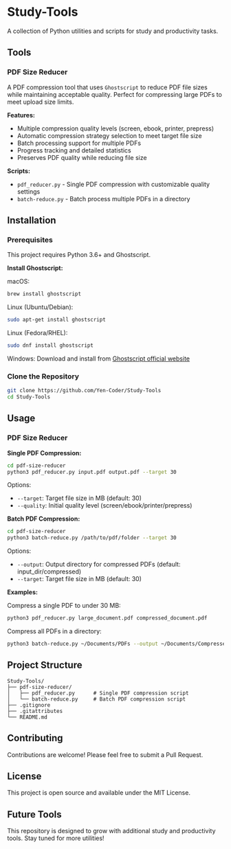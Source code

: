 # Study-Tools

A collection of Python utilities and scripts for study and productivity tasks.

## Tools

### PDF Size Reducer

A PDF compression tool that uses `Ghostscript` to reduce PDF file sizes while maintaining acceptable quality. Perfect for compressing large PDFs to meet upload size limits.

**Features:**
- Multiple compression quality levels (screen, ebook, printer, prepress)
- Automatic compression strategy selection to meet target file size
- Batch processing support for multiple PDFs
- Progress tracking and detailed statistics
- Preserves PDF quality while reducing file size

**Scripts:**
- `pdf_reducer.py` - Single PDF compression with customizable quality settings
- `batch-reduce.py` - Batch process multiple PDFs in a directory

## Installation

### Prerequisites

This project requires Python 3.6+ and Ghostscript.

**Install Ghostscript:**

macOS:
```bash
brew install ghostscript
```

Linux (Ubuntu/Debian):
```bash
sudo apt-get install ghostscript
```

Linux (Fedora/RHEL):
```bash
sudo dnf install ghostscript
```

Windows:
Download and install from [Ghostscript official website](https://www.ghostscript.com/download/gsdnload.html)

### Clone the Repository

```bash
git clone https://github.com/Yen-Coder/Study-Tools
cd Study-Tools
```

## Usage

### PDF Size Reducer

**Single PDF Compression:**

```bash
cd pdf-size-reducer
python3 pdf_reducer.py input.pdf output.pdf --target 30
```

Options:
- `--target`: Target file size in MB (default: 30)
- `--quality`: Initial quality level (screen/ebook/printer/prepress)

**Batch PDF Compression:**

```bash
cd pdf-size-reducer
python3 batch-reduce.py /path/to/pdf/folder --target 30
```

Options:
- `--output`: Output directory for compressed PDFs (default: input_dir/compressed)
- `--target`: Target file size in MB (default: 30)

**Examples:**

Compress a single PDF to under 30 MB:
```bash
python3 pdf_reducer.py large_document.pdf compressed_document.pdf
```

Compress all PDFs in a directory:
```bash
python3 batch-reduce.py ~/Documents/PDFs --output ~/Documents/Compressed_PDFs --target 25
```

## Project Structure

```
Study-Tools/
├── pdf-size-reducer/
│   ├── pdf_reducer.py      # Single PDF compression script
│   └── batch-reduce.py     # Batch PDF compression script
├── .gitignore
├── .gitattributes
└── README.md
```

## Contributing

Contributions are welcome! Please feel free to submit a Pull Request.

## License

This project is open source and available under the MIT License.

## Future Tools

This repository is designed to grow with additional study and productivity tools. Stay tuned for more utilities!


